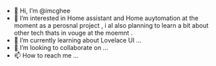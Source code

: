 - 👋 Hi, I’m @imcghee
- 👀 I’m interested in Home assistant and Home auytomation at the moment as a perosnal project , i al also planning to learn a bit about other tech thats in vouge at the moemnt .
- 🌱 I’m currently learning about Lovelace UI ...
- 💞️ I’m looking to collaborate on ... 
- 📫 How to reach me ...

<!---
imcghee/imcghee is a ✨ special ✨ repository because its `README.md` (this file) appears on your GitHub profile.
You can click the Preview link to take a look at your changes.
--->
